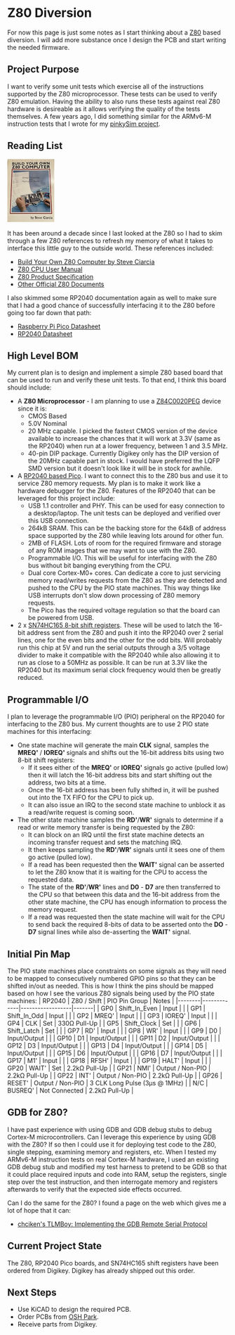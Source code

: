 # Z80 Diversion

For now this page is just some notes as I start thinking about a [Z80](https://www.zilog.com/index.php?option=com_product&Itemid=26&task=docs&businessLine=&parent_id=139&familyId=20&productId=Z84C00) based diversion. I will add more substance once I design the PCB and start writing the needed firmware.

## Project Purpose
I want to verify some unit tests which exercise all of the instructions supported by the Z80 microprocessor. These tests can be used to verify Z80 emulation. Having the ability to also runs these tests against real Z80 hardware is desireable as it allows verifying the quality of the tests themselves. A few years ago, I did something similar for the ARMv6-M instruction tests that I wrote for my [pinkySim project](https://github.com/adamgreen/pinkySim).

## Reading List
![Build Your Own Z80 Computer Book Cover](photos/20130827-BuildYourOwnZ80ComputerBook.jpg)

It has been around a decade since I last looked at the Z80 so I had to skim through a few Z80 references to refresh my memory of what it takes to interface this little guy to the outside world. These references included:
* [Build Your Own Z80 Computer by Steve Ciarcia](https://en.wikipedia.org/wiki/Build_Your_Own_Z80_Computer)
* [Z80 CPU User Manual](https://www.zilog.com/docs/z80/UM0080.pdf)
* [Z80 Product Specification](https://www.zilog.com/docs/z80/ps0178.pdf)
* [Other Official Z80 Documents](https://www.zilog.com/index.php?option=com_product&Itemid=26&task=docs&businessLine=1&parent_id=139&familyId=20&productId=Z84C00)

I also skimmed some RP2040 documentation again as well to make sure that I had a good chance of successfully interfacing it to the Z80 before going too far down that path:
* [Raspberry Pi Pico Datasheet](https://datasheets.raspberrypi.com/pico/pico-datasheet.pdf)
* [RP2040 Datasheet](https://datasheets.raspberrypi.com/rp2040/rp2040-datasheet.pdf)

## High Level BOM
My current plan is to design and implement a simple Z80 based board that can be used to run and verify these unit tests. To that end, I think this board should include:
* A **Z80 Microprocessor** - I am planning to use a [Z84C0020PEG](https://www.digikey.com/en/products/detail/zilog/Z84C0020PEG/928994) device since it is:
  * CMOS Based
  * 5.0V Nominal
  * 20 MHz capable. I picked the fastest CMOS version of the device available to increase the chances that it will work at 3.3V (same as the RP2040) when run at a lower frequency, between 1 and 3.5 MHz.
  * 40-pin DIP package. Currently Digikey only has the DIP version of the 20MHz capable part in stock. I would have preferred the LQFP SMD version but it doesn't look like it will be in stock for awhile.
* A [RP2040 based Pico](https://www.digikey.com/en/products/detail/raspberry-pi/SC0915/13624793). I want to connect this to the Z80 bus and use it to service Z80 memory requests. My plan is to make it work like a hardware debugger for the Z80. Features of the RP2040 that can be leveraged for this project include:
  * USB 1.1 controller and PHY. This can be used for easy connection to a desktop/laptop. The unit tests can be deployed and verified over this USB connection.
  * 264kB SRAM. This can be the backing store for the 64kB of address space supported by the Z80 while leaving lots around for other fun.
  * 2MB of FLASH. Lots of room for the required firmware and storage of any ROM images that we may want to use with the Z80.
  * Programmable I/O. This will be useful for interfacing with the Z80 bus without bit banging everything from the CPU.
  * Dual core Cortex-M0+ cores. Can dedicate a core to just servicing memory read/writes requests from the Z80 as they are detected and pushed to the CPU by the PIO state machines. This way things like USB interrupts don't slow down processing of Z80 memory requests.
  * The Pico has the required voltage regulation so that the board can be powered from USB.
* 2 x [SN74HC165 8-bit shift registers](https://www.digikey.com/en/products/detail/texas-instruments/SN74HC165N/376966). These will be used to latch the 16-bit address sent from the Z80 and push it into the RP2040 over 2 serial lines, one for the even bits and the other for the odd bits. Will probably run this chip at 5V and run the serial outputs through a 3/5 voltage divider to make it compatible with the RP2040 while also allowing it to run as close to a 50MHz as possible. It can be run at 3.3V like the RP2040 but its maximum serial clock frequency would then be greatly reduced.

## Programmable I/O
I plan to leverage the programmable I/O (PIO) peripheral on the RP2040 for interfacing to the Z80 bus. My current thoughts are to use 2 PIO state machines for this interfacing:
* One state machine will generate the main **CLK** signal, samples the **MREQ'** / **IOREQ'** signals and shifts out the 16-bit address bits using two 8-bit shift registers:
  * If it sees either of the **MREQ'** or **IOREQ'** signals go active (pulled low) then it will latch the 16-bit address bits and start shifting out the address, two bits at a time.
  * Once the 16-bit address has been fully shifted in, it will be pushed out into the TX FIFO for the CPU to pick up.
  * It can also issue an IRQ to the second state machine to unblock it as a read/write request is coming soon.
* The other state machine samples the **RD'**/**WR'** signals to determine if a read or write memory transfer is being requested by the Z80:
  * It can block on an IRQ until the first state machine detects an incoming transfer request and sets the matching IRQ.
  * It then keeps sampling the **RD'**/**WR'** signals until it sees one of them go active (pulled low).
  * If a read has been requested then the **WAIT'** signal can be asserted to let the Z80 know that it is waiting for the CPU to access the requested data.
  * The state of the **RD'**/**WR'** lines and **D0** - **D7** are then transferred to the CPU so that between this data and the 16-bit address from the other state machine, the CPU has enough information to process the memory request.
  * If a read was requested then the state machine will wait for the CPU to send back the required 8-bits of data to be asserted onto the **DO** - **D7** signal lines while also de-asserting the **WAIT'** signal.

## Initial Pin Map
The PIO state machines place constraints on some signals as they will need to be mapped to consecutively numbered GPIO pins so that they can be shifted in/out as needed. This is how I think the pins should be mapped based on how I see the various Z80 signals being used by the PIO state machines:
| RP2040 | Z80 / Shift | PIO Pin Group    | Notes |
|--------|-------------|------------------|-------|
| GP0  | Shift_In_Even | Input            | |
| GP1  | Shift_In_Odd  | Input            | |
| GP2  | MREQ'         | Input            | |
| GP3  | IOREQ'        | Input            | |
| GP4  | CLK           | Set              | 330Ω Pull-Up |
| GP5  | Shift_Clock   | Set              | |
| GP6  | Shift_Latch   | Set              | |
| GP7  | RD'           | Input            | |
| GP8  | WR'           | Input            | |
| GP9  | D0            | Input/Output     | |
| GP10 | D1            | Input/Output     | |
| GP11 | D2            | Input/Output     | |
| GP12 | D3            | Input/Output     | |
| GP13 | D4            | Input/Output     | |
| GP14 | D5            | Input/Output     | |
| GP15 | D6            | Input/Output     | |
| GP16 | D7            | Input/Output     | |
| GP17 | M1'           | Input            | |
| GP18 | RFSH'         | Input            | |
| GP19 | HALT'         | Input            | |
| GP20 | WAIT'         | Set              | 2.2kΩ Pull-Up |
| GP21 | NMI'          | Output / Non-PIO | 2.2kΩ Pull-Up |
| GP22 | INT'          | Output / Non-PIO | 2.2kΩ Pull-Up |
| GP26 | RESET'        | Output / Non-PIO | 3 CLK Long Pulse (3µs @ 1MHz) |
| N/C  | BUSREQ'       | Not Connected    | 2.2kΩ Pull-Up |


## GDB for Z80?
I have past experience with using GDB and GDB debug stubs to debug Cortex-M microcontrollers. Can I leverage this experience by using GDB with the Z80? If so then I could use it for deploying test code to the Z80, single stepping, examining memory and registers, etc. When I tested my ARMv6-M instruction tests on real Cortex-M hardware, I used an existing GDB debug stub and modified my test harness to pretend to be GDB so that it could place required inputs and code into RAM, setup the registers, single step over the test instruction, and then interrogate memory and registers afterwards to verify that the expected side effects occurred.

Can I do the same for the Z80? I found a page on the web which gives me a lot of hope that it can:
* [chciken's TLMBoy: Implementing the GDB Remote Serial Protocol](https://www.chciken.com/tlmboy/2022/04/03/gdb-z80.html)

## Current Project State
The Z80, RP2040 Pico boards, and SN74HC165 shift registers have been ordered from Digikey. Digikey has already shipped out this order.

## Next Steps
* Use KiCAD to design the required PCB.
* Order PCBs from [OSH Park](https://oshpark.com).
* Receive parts from Digikey.
